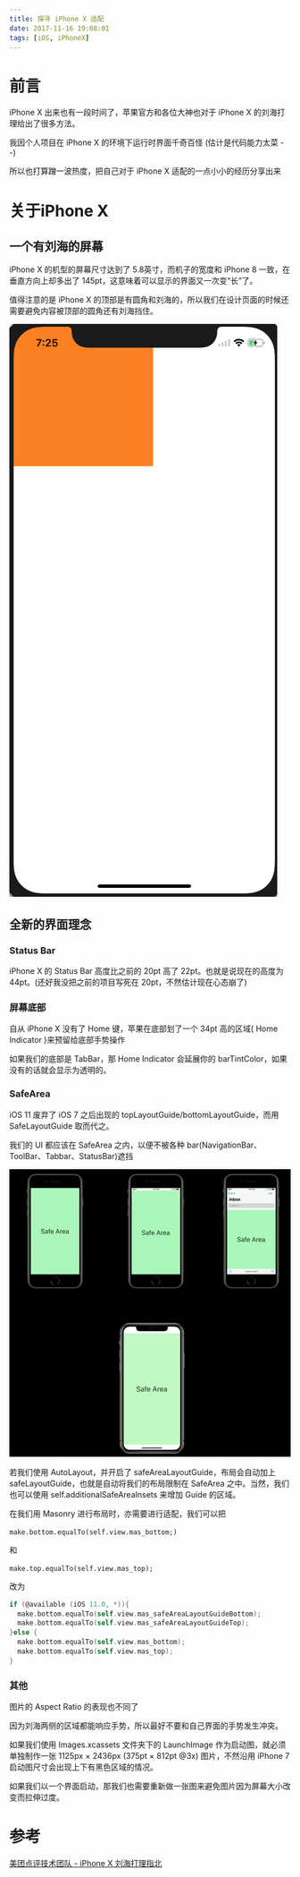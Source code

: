 ```yaml
---
title: 探寻 iPhone X 适配
date: 2017-11-16 19:08:01
tags: [iOS, iPhoneX]
---
```


# 前言

iPhone X 出来也有一段时间了，苹果官方和各位大神也对于 iPhone X 的刘海打理给出了很多方法。

我因个人项目在 iPhone X 的环境下运行时界面千奇百怪 (估计是代码能力太菜 - -)

所以也打算蹭一波热度，把自己对于 iPhone X 适配的一点小小的经历分享出来

# 关于iPhone X

## 一个有刘海的屏幕

iPhone X 的机型的屏幕尺寸达到了 5.8英寸，而机子的宽度和 iPhone 8 一致，在垂直方向上却多出了 145pt，这意味着可以显示的界面又一次变“长”了。

值得注意的是 iPhone X 的顶部是有圆角和刘海的，所以我们在设计页面的时候还需要避免内容被顶部的圆角还有刘海挡住。

![CGRect(0,0,200,200)](/img/圆角遮挡.png)

## 全新的界面理念

### Status Bar

iPhone X 的 Status Bar 高度比之前的 20pt 高了 22pt。也就是说现在的高度为 44pt。(还好我没把之前的项目写死在 20pt，不然估计现在心态崩了)

### 屏幕底部

自从 iPhone X 没有了 Home 键，苹果在底部划了一个 34pt 高的区域( Home Indicator )来预留给底部手势操作

如果我们的底部是 TabBar，那 Home Indicator 会延展你的 barTintColor，如果没有的话就会显示为透明的。

### SafeArea

iOS 11 废弃了 iOS 7 之后出现的 topLayoutGuide/bottomLayoutGuide，而用 SafeLayoutGuide 取而代之。

我们的 UI 都应该在 SafeArea 之内，以便不被各种 bar(NavigationBar、ToolBar、Tabbar、StatusBar)遮挡

![SafeArea](/img/SafeArea.png)

若我们使用 AutoLayout，并开启了 safeAreaLayoutGuide，布局会自动加上 safeLayoutGuide，也就是自动将我们的布局限制在 SafeArea 之中。当然，我们也可以使用 self.additionalSafeAreaInsets 来增加 Guide 的区域。

在我们用 Masonry 进行布局时，亦需要进行适配，我们可以把

`make.bottom.equalTo(self.view.mas_bottom;)`

和

`make.top.equalTo(self.view.mas_top);`

改为

```objective-c
if (@available (iOS 11.0, *)){
  make.bottom.equalTo(self.view.mas_safeAreaLayoutGuideBottom);
  make.bottom.equalTo(self.view.mas_safeAreaLayoutGuideTop);
}else {
  make.bottom.equalTo(self.view.mas_bottom);
  make.bottom.equalTo(self.view.mas_top);
}
```



### 其他

图片的 Aspect Ratio 的表现也不同了

因为刘海两侧的区域都能响应手势，所以最好不要和自己界面的手势发生冲突。

如果我们使用 Images.xcassets 文件夹下的 LaunchImage 作为启动图，就必须单独制作一张 1125px × 2436px (375pt × 812pt @3x) 图片，不然沿用 iPhone 7 启动图尺寸会出现上下有黑色区域的情况。

如果我们以一个界面启动，那我们也需要重新做一张图来避免图片因为屏幕大小改变而拉伸过度。



# 参考

[美团点评技术团队 - iPhone X 刘海打理指北](https://tech.meituan.com/iPhoneX%E5%88%98%E6%B5%B7%E6%89%93%E7%90%86%E6%8C%87%E5%8C%97.html)